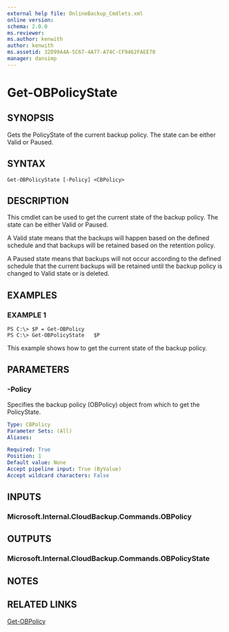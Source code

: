 ```yaml
---
external help file: OnlineBackup_Cmdlets.xml
online version: 
schema: 2.0.0
ms.reviewer:
ms.author: kenwith
author: kenwith
ms.assetid: 32D99A4A-5C67-4A77-A74C-CF9462FAEE70
manager: dansimp
---
```


# Get-OBPolicyState

## SYNOPSIS
Gets the PolicyState of the current backup policy.
The state can be either Valid or Paused.

## SYNTAX

```
Get-OBPolicyState [-Policy] <CBPolicy>
```

## DESCRIPTION
This cmdlet can be used to get the current state of the backup policy.
The state can be either Valid or Paused.

A Valid state means that the backups will happen based on the defined schedule and that backups will be retained based on the retention policy.

A Paused state means that backups will not occur according to the defined schedule that the current backups will be retained until the backup policy is changed to Valid state or is deleted.

## EXAMPLES

### EXAMPLE 1
```
PS C:\> $P = Get-OBPolicy
PS C:\> Get-OBPolicyState   $P
```

This example shows how to get the current state of the backup policy.

## PARAMETERS

### -Policy
Specifies the backup policy (OBPolicy) object from which to get the PolicyState.

```yaml
Type: CBPolicy
Parameter Sets: (All)
Aliases: 

Required: True
Position: 1
Default value: None
Accept pipeline input: True (ByValue)
Accept wildcard characters: False
```

## INPUTS

### Microsoft.Internal.CloudBackup.Commands.OBPolicy

## OUTPUTS

### Microsoft.Internal.CloudBackup.Commands.OBPolicyState

## NOTES

## RELATED LINKS

[Get-OBPolicy](./Get-OBPolicy.md)
